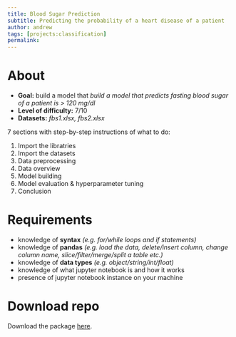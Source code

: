 ```yaml
---
title: Blood Sugar Prediction
subtitle: Predicting the probability of a heart disease of a patient
author: andrew
tags: [projects:classification]
permalink:
---
```

# About

- **Goal:** build a model that *build a model that predicts fasting blood sugar of a patient is > 120 mg/dl*
- **Level of difficulty:** 7/10
- **Datasets:** *fbs1.xlsx, fbs2.xlsx*

7 sections with step-by-step instructions of what to do:

1. Import the libratries
2. Import the datasets
3. Data preprocessing
4. Data overview
5. Model building
6. Model evaluation & hyperparameter tuning
7. Conclusion

# Requirements
- knowledge of **syntax** *(e.g. for/while loops and if statements)*
- knowledge of **pandas** *(e.g. load the data, delete/insert column, change column name, slice/filter/merge/split a table etc.)*
- knowledge of **data types** *(e.g. object/string/int/float)*
- knowledge of what jupyter notebook is and how it works
- presence of jupyter notebook instance on your machine

# Download repo
Download the package [here](https://github.com/the-learning-machine/projects/tree/master/tlm_project3).
